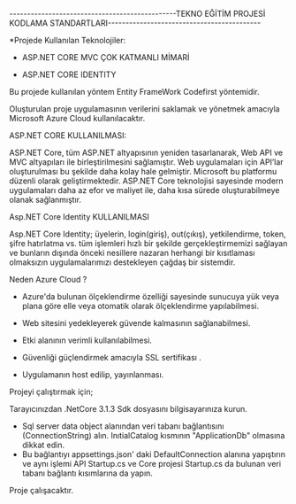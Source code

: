 -----------------------------------------------TEKNO EĞİTİM PROJESİ KODLAMA STANDARTLARI-------------------------------------------

*Projede Kullanılan Teknolojiler:

- ASP.NET CORE MVC ÇOK KATMANLI MİMARİ 

- ASP.NET CORE IDENTITY 

Bu projede kullanılan yöntem  Entity FrameWork Codefirst yöntemidir.

Oluşturulan proje uygulamasının verilerini saklamak ve yönetmek amacıyla Microsoft Azure Cloud kullanılacaktır.

ASP.NET CORE KULLANILMASI: 

ASP.NET Core, tüm ASP.NET altyapısının yeniden tasarlanarak, Web API ve MVC altyapıları ile birleştirilmesini sağlamıştır. 
Web uygulamaları için API’lar oluşturulması bu şekilde daha kolay hale gelmiştir. 
Microsoft bu platformu düzenli olarak geliştirmektedir. 
ASP.NET Core teknolojisi sayesinde modern uygulamaları daha az efor ve maliyet ile, daha kısa sürede oluşturabilmeye olanak sağlanmıştır. 

Asp.NET Core Identity KULLANILMASI 

Asp.NET Core Identity; üyelerin, login(giriş), out(çıkış), yetkilendirme, token, şifre hatırlatma vs. tüm işlemleri hızlı bir şekilde gerçekleştirmemizi sağlayan ve 
bunların dışında önceki nesillere nazaran herhangi bir kısıtlaması olmaksızın uygulamalarımızı destekleyen çağdaş bir sistemdir.

Neden Azure Cloud ?

- Azure'da bulunan ölçeklendirme özelliği sayesinde sunucuya yük veya plana göre elle veya otomatik olarak ölçeklendirme yapılabilmesi.

- Web sitesini yedekleyerek güvende kalmasının sağlanabilmesi.

- Etki alanının verimli kullanılabilmesi.

- Güvenliği güçlendirmek amacıyla SSL sertifikası .

- Uygulamanın host edilip, yayınlanması.
 

Projeyi çalıştırmak için;

Tarayıcınızdan .NetCore 3.1.3 Sdk dosyasını bilgisayarınıza kurun.

- Sql server data object alanından veri tabanı bağlantısını (ConnectionString) alın.
InıtialCatalog kısmının "ApplicationDb" olmasına dikkat edin.
- Bu bağlantıyı appsettings.json' daki DefaultConnection alanına yapıştırın ve aynı işlemi API Startup.cs ve Core projesi 
Startup.cs da bulunan veri tabanı bağlantı kısımlarına da yapın. 

Proje çalışacaktır.
